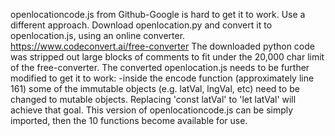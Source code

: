 openlocationcode.js from Github-Google is hard to get it to work.
Use a different approach. Download openlocation.py and convert it to openlocation.js, using an online converter. 
https://www.codeconvert.ai/free-converter
The downloaded python code was stripped out large blocks of comments to fit under the 20,000 char limit of the free-converter. 
The converted openlocation.js needs to be further modified to get it to work:
-inside the encode function (approximately line 161)
some of the immutable objects (e.g. latVal, lngVal, etc) need to be changed to mutable objects.
Replacing 'const latVal' to 'let latVal' will achieve that goal.
This version of openlocationcode.js can be simply imported, then the 10 functions become available for use.
